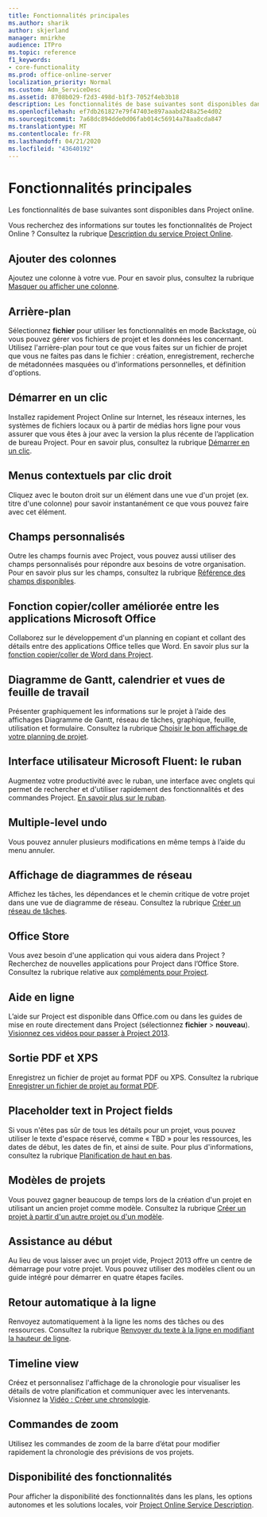 ```yaml
---
title: Fonctionnalités principales
ms.author: sharik
author: skjerland
manager: mnirkhe
audience: ITPro
ms.topic: reference
f1_keywords:
- core-functionality
ms.prod: office-online-server
localization_priority: Normal
ms.custom: Adm_ServiceDesc
ms.assetid: 8708b029-f2d3-498d-b1f3-7052f4eb3b18
description: Les fonctionnalités de base suivantes sont disponibles dans Project online.
ms.openlocfilehash: ef7db261827e79f47403e897aaabd248a25e4d02
ms.sourcegitcommit: 7a68dc894dde0d06fab014c56914a78aa8cda847
ms.translationtype: MT
ms.contentlocale: fr-FR
ms.lasthandoff: 04/21/2020
ms.locfileid: "43640192"
---
```

# <a name="core-functionality"></a>Fonctionnalités principales

Les fonctionnalités de base suivantes sont disponibles dans Project online.
  
Vous recherchez des informations sur toutes les fonctionnalités de Project Online ? Consultez la rubrique [Description du service Project Online](project-online-service-description.md).
  
## <a name="add-columns"></a>Ajouter des colonnes

Ajoutez une colonne à votre vue. Pour en savoir plus, consultez la rubrique [Masquer ou afficher une colonne](https://go.microsoft.com/fwlink/p/?LinkId=271343).
  
## <a name="backstage"></a>Arrière-plan

Sélectionnez **fichier** pour utiliser les fonctionnalités en mode Backstage, où vous pouvez gérer vos fichiers de projet et les données les concernant. Utilisez l'arrière-plan pour tout ce que vous faites sur un fichier de projet que vous ne faites pas dans le fichier : création, enregistrement, recherche de métadonnées masquées ou d'informations personnelles, et définition d'options. 
  
## <a name="click-to-run"></a>Démarrer en un clic

Installez rapidement Project Online sur Internet, les réseaux internes, les systèmes de fichiers locaux ou à partir de médias hors ligne pour vous assurer que vous êtes à jour avec la version la plus récente de l’application de bureau Project. Pour en savoir plus, consultez la rubrique [Démarrer en un clic](https://go.microsoft.com/fwlink/p/?LinkId=271596).
  
## <a name="contextual-right-click-menus"></a>Menus contextuels par clic droit

Cliquez avec le bouton droit sur un élément dans une vue d'un projet (ex. titre d'une colonne) pour savoir instantanément ce que vous pouvez faire avec cet élément.
  
## <a name="custom-fields"></a>Champs personnalisés

Outre les champs fournis avec Project, vous pouvez aussi utiliser des champs personnalisés pour répondre aux besoins de votre organisation. Pour en savoir plus sur les champs, consultez la rubrique [Référence des champs disponibles](https://support.office.com/en-us/article/Available-fields-reference-615a4563-1cc3-40f4-b66f-1b17e793a460).
  
## <a name="enhanced-copy-and-paste-across-microsoft-office-applications"></a>Fonction copier/coller améliorée entre les applications Microsoft Office

Collaborez sur le développement d'un planning en copiant et collant des détails entre des applications Office telles que Word. En savoir plus sur la [fonction copier/coller de Word dans Project](https://go.microsoft.com/fwlink/p/?LinkId=271330).
  
## <a name="gantt-chart-calendar-and-task-sheet-views"></a>Diagramme de Gantt, calendrier et vues de feuille de travail

Présenter graphiquement les informations sur le projet à l’aide des affichages Diagramme de Gantt, réseau de tâches, graphique, feuille, utilisation et formulaire. Consultez la rubrique [Choisir le bon affichage de votre planning de projet](https://go.microsoft.com/fwlink/?LinkId=402905).
  
## <a name="microsoft-fluent-user-interface-the-ribbon"></a>Interface utilisateur Microsoft Fluent: le ruban

Augmentez votre productivité avec le ruban, une interface avec onglets qui permet de rechercher et d'utiliser rapidement des fonctionnalités et des commandes Project. [En savoir plus sur le ruban](https://go.microsoft.com/fwlink/p/?LinkId=271325).
  
## <a name="multiple-level-undo"></a>Multiple-level undo

Vous pouvez annuler plusieurs modifications en même temps à l’aide du menu annuler. 
  
## <a name="network-diagram-view"></a>Affichage de diagrammes de réseau

Affichez les tâches, les dépendances et le chemin critique de votre projet dans une vue de diagramme de réseau. Consultez la rubrique [Créer un réseau de tâches](https://go.microsoft.com/fwlink/p/?LinkId=271338).
  
## <a name="office-store"></a>Office Store

Vous avez besoin d'une application qui vous aidera dans Project ? Recherchez de nouvelles applications pour Project dans l’Office Store. Consultez la rubrique relative aux [compléments pour Project](https://go.microsoft.com/fwlink/?LinkId=273883).
  
## <a name="online-help"></a>Aide en ligne

L’aide sur Project est disponible dans Office.com ou dans les guides de mise en route directement dans Project (sélectionnez **fichier** \> **nouveau**). [Visionnez ces vidéos pour passer à Project 2013](https://go.microsoft.com/fwlink/p/?LinkId=271325).
  
## <a name="pdf-and-xps-output"></a>Sortie PDF et XPS

Enregistrez un fichier de projet au format PDF ou XPS. Consultez la rubrique [Enregistrer un fichier de projet au format PDF](https://go.microsoft.com/fwlink/p/?LinkId=271350).
  
## <a name="placeholder-text-in-project-fields"></a>Placeholder text in Project fields

Si vous n'êtes pas sûr de tous les détails pour un projet, vous pouvez utiliser le texte d'espace réservé, comme « TBD » pour les ressources, les dates de début, les dates de fin, et ainsi de suite. Pour plus d'informations, consultez la rubrique [Planification de haut en bas](https://go.microsoft.com/fwlink/p/?LinkId=271333).
  
## <a name="project-templates"></a>Modèles de projets

Vous pouvez gagner beaucoup de temps lors de la création d'un projet en utilisant un ancien projet comme modèle. Consultez la rubrique [Créer un projet à partir d'un autre projet ou d'un modèle](https://go.microsoft.com/fwlink/p/?LinkId=271328).
  
## <a name="start-experience"></a>Assistance au début

Au lieu de vous laisser avec un projet vide, Project 2013 offre un centre de démarrage pour votre projet. Vous pouvez utiliser des modèles client ou un guide intégré pour démarrer en quatre étapes faciles.
  
## <a name="text-wrap"></a>Retour automatique à la ligne

Renvoyez automatiquement à la ligne les noms des tâches ou des ressources. Consultez la rubrique [Renvoyer du texte à la ligne en modifiant la hauteur de ligne](https://go.microsoft.com/fwlink/p/?LinkId=271344).
  
## <a name="timeline-view"></a>Timeline view

Créez et personnalisez l'affichage de la chronologie pour visualiser les détails de votre planification et communiquer avec les intervenants. Visionnez la [Vidéo : Créer une chronologie](https://go.microsoft.com/fwlink/?LinkId=402912).
  
## <a name="zoom-controls"></a>Commandes de zoom

Utilisez les commandes de zoom de la barre d’état pour modifier rapidement la chronologie des prévisions de vos projets. 
  
## <a name="feature-availability"></a>Disponibilité des fonctionnalités

Pour afficher la disponibilité des fonctionnalités dans les plans, les options autonomes et les solutions locales, voir [Project Online Service Description](project-online-service-description.md).
  

